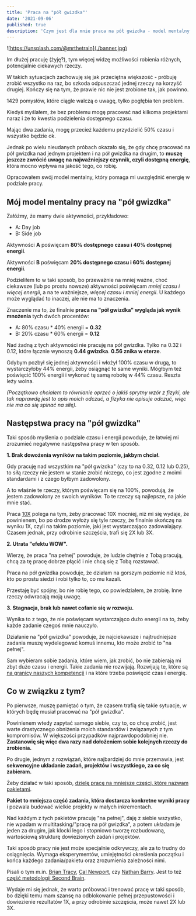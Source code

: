 ```yaml
---
title: 'Praca na "pół gwizdka"'
date: '2021-09-06'
published: true
description: 'Czym jest dla mnie praca na pół gwizdka - model mentalny.'
---
```


![https://unsplash.com/@mrthetrain](./banner.jpg)

Im dłużej pracuję (żyję?), tym więcej widzę możliwości robienia różnych, potencjalnie ciekawych rzeczy.

W takich sytuacjach zachowuję się jak przeciętna większość - próbuję zrobić wszystko na raz, bo szkoda odpuszczać jednej rzeczy na korzyść drugiej. Kończy się na tym, że prawie nic nie jest zrobione tak, jak powinno.

1429 pomysłów, które ciągle walczą o uwagę, tylko pogłębia ten problem.

Kiedyś myślałem, że bez problemu mogę pracować nad kilkoma projektami naraz i że to kwestia podzielenia dostępnego czasu.

Mając dwa zadania, mogę przecież każdemu przydzielić 50% czasu i wszystko będzie ok.

Jednak po wielu nieudanych próbach okazało się, że gdy chcę pracować na pół gwizdka nad jednym projektem i na pół gwizdka na drugim, to **muszę jeszcze zwrócić uwagę na najważniejszy czynnik, czyli dostępną energię**, która mocno wpływa na jakość tego, co robię.

Opracowałem swój model mentalny, który pomaga mi uwzględnić energię w podziale pracy.

## Mój model mentalny pracy na "pół gwizdka"

Załóżmy, że mamy dwie aktywności, przykładowo:

- A: Day job
- B: Side job

Aktywności **A** poświęcam **80% dostępnego czasu i 40% dostępnej energii**.

Aktywności **B** poświęcam **20% dostępnego czasu i 60% dostępnej energii**.

Podzieliłem to w taki sposób, bo przeważnie na mniej ważne, choć ciekawsze (lub po prostu nowsze) aktywności poświęcam *mniej czasu i więcej energii*, a na te ważniejsze, *więcej czasu i mniej energii*. U każdego może wyglądać to inaczej, ale nie ma to znaczenia.

Znaczenie ma to, że finalnie **praca na "pół gwizdka" wygląda jak wynik mnożenia** tych dwóch procentów:

- A: 80% czasu * 40% energii = **0.32**
- B: 20% czasu * 60% energii = **0.12**

Nad żadną z tych aktywności nie pracuję na pół gwizdka. Tylko na 0.32 i 0.12, które łącznie wynoszą **0.44 gwizdka**. **0.56 znika w eterze**.

Gdybym pozbył się jednej aktywności i włożył 100% czasu w drugą, to wystarczyłoby 44% energii, żeby osiągnąć te same wyniki. Mógłbym też poświęcić 100% energii i wykonać tę samą robotę w 44% czasu. Reszta leży wolna.

*(Początkowo chciałem to równianie oprzeć o jakiś sprytny wzór z fizyki, ale tak naprawdę jest to opis moich odczuć, a fizyka nie opisuje odczuć, więc nie ma co się spinać na siłę).*

## Następstwa pracy na "pół gwizdka"

Taki sposób myślenia o podziale czasu i energii powoduje, że łatwiej mi zrozumieć negatywne następstwa pracy w ten sposób.

**1. Brak dowożenia wyników na takim poziomie, jakbym chciał.**

Gdy pracuję nad wszystkim na "pół gwizdka" (czy to na 0.32, 0.12 lub 0.25), to siłą rzeczy nie jestem w stanie zrobić niczego, co jest zgodne z moimi standardami i z czego byłbym zadowolony.

A to właśnie te rzeczy, którym poświęcam się na 100%, powodują, że jestem zadowolony ze swoich wyników. To te rzeczy są najlepsze, na jakie mnie stać.

Praca [10X](https://www.goodreads.com/book/show/10339170-the-10x-rule) polega na tym, żeby pracować 10X mocniej, niż mi się wydaje, że powinienem, bo po drodze wyłoży się tyle rzeczy, że finalnie skończę na wyniku 1X, czyli na takim poziomie, jaki jest wystarczająco zadowalający. Czasem jednak, przy odrobinie szczęścia, trafi się 2X lub 3X.

**2. Utrata "efektu WOW".**

Wierzę, że praca "na pełnej" powoduje, że ludzie chętnie z Tobą pracują, chcą za tę pracę dobrze płącić i nie chcą się z Tobą rozstawać.

Praca na pół gwizdka powoduje, że działam na gorszym poziomie niż ktoś, kto po prostu siedzi i robi tylko to, co mu kazali.

Przestaję być spójny, bo nie robię tego, co powiedziałem, że zrobię. Inne rzeczy odwracają moją uwagę.

**3. Stagnacja, brak lub nawet cofanie się w rozwoju.**

Wynika to z tego, że nie poświęcam wystarczająco dużo energii na to, żeby każde zadanie czegoś mnie nauczyło.

Działanie na "pół gwizdka" powoduje, że najciekawsze i najtrudniejsze zadania muszę wydelegować komuś innemu, kto może zrobić to "na pełnej".

Sam wybieram sobie zadania, które wiem, jak zrobić, bo nie zabierają mi zbyt dużo czasu i energii. Takie zadania nie rozwijają. Rozwijają te, które są [na granicy naszych kompetencji](https://skutecznyprogramista.pl/trudne-zadania/) i na które trzeba poświęcić czas i energię.

## Co w związku z tym?

Po pierwsze, muszę pamiętać o tym, że czasem trafią się takie sytuacje, w których będę musiał pracować na "pół gwizdka".

Powinienem wtedy zapytać samego siebie, czy to, co chcę zrobić, jest warte drastycznego obniżenia moich standardów i związanych z tym kompromisów. W większości przypadków najprawdopodobniej nie. **Zastanowię się więc dwa razy nad dołożeniem sobie kolejnych rzeczy do zrobienia.**

Po drugie, jednym z rozwiązań, które najbardziej do mnie przemawia, jest **sekwencyjne układanie zadań, projektów i wszystkiego, za co się zabieram.**

Żeby działać w taki sposób, [dzielę pracę na mniejsze części, które nazwam pakietami](/pakiety/).

**Pakiet to mniejsza część zadania, która dostarcza konkretne wyniki pracy** i pozwala budować wielkie projekty w małych inkrementach.

Nad każdym z tych pakietów pracuję "na pełnej", daję z siebie wszystko, nie wpadam w multitasking/"pracę na pół gwizdka", a potem układam je jeden za drugim, jak klocki lego i stopniowo tworzę rozbudowaną, wartościową strukturę dowiezionych zadań i projektów.

Taki sposób pracy nie jest może specjalnie odkrywczy, ale za to trudny do osiągnięcia. Wymaga eksperymentów, umiejętności określenia początku i końca każdego zadania/pakietu oraz zrozumienia zależności nimi.

Pisali o tym m.in. [Brian Tracy](https://www.goodreads.com/book/show/95887.Eat_That_Frog_), [Cal Newport](https://www.goodreads.com/book/show/25744928-deep-work), czy [Nathan Barry](https://nathanbarry.com/seasons/). Jest to też [część metodologii Second Brain](https://ramses.blog/intermediate-packets/).

Wydaje mi się jednak, że warto próbować i trenować pracę w taki sposób, bo dzięki temu mam szansę na odblokowanie pełnej przepustowości i dowiezienie rezultatów 1X, a przy odrobinie szczęścia, może nawet 2X lub 3X.
